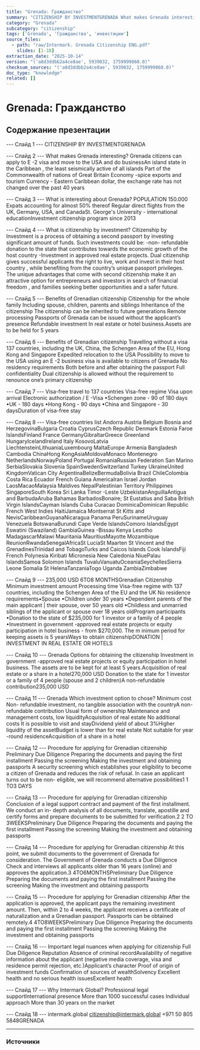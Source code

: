 ```yaml
---
title: "Grenada: Гражданство"
summary: "CITIZENSHIP BY INVESTMENTGRENADA What makes Grenada interesting?"
category: "Grenada"
subcategory: "citizenship"
tags: ['Grenada', 'Гражданство', 'инвестиции']
source_files:
  - path: "raw/Intermark. Grenada Citizenship ENG.pdf"
    slides: [1-18]
extraction_date: "2025-10-14"
version: "('a8d3ddbb2a4ce8ae', 5939032, 1759999860.0)"
checksum_sources: "('a8d3ddbb2a4ce8ae', 5939032, 1759999860.0)"
doc_type: "knowledge"
related: []
---
```


# Grenada: Гражданство

## Содержание презентации

--- Слайд 1 ---
CITIZENSHIP BY INVESTMENTGRENADA

--- Слайд 2 ---
What makes Grenada 
interesting?
Grenada citizens can apply to E -2 visa 
and move to the USA and do businessAn island state in the Caribbean , the 
least seismically active of all islands
Part of the Commonwealth 
of nations of Great Britain
Economy -spice exports and 
tourism
Currency  - Eastern Caribbean dollar, the exchange 
rate has not changed over the past 40 years

--- Слайд 3 ---
What is interesting about Grenada?
POPULATION 150.000 Expats accounting
for almost 50% thereof
Regular direct flights from the UK, 
Germany, USA, and CanadaSt. George's University - international 
educationInvestment citizenship program 
since 2013

--- Слайд 4 ---
What is citizenship 
by investment? 
Citizenship by Investment is a process of obtaining a second passport 
by investing significant amount of funds. Such investments could be:
-non- refundable donation to the state that contributes towards the 
economic growth of the host country
-Investment in approved real estate projects.
Dual citizenship gives successful applicants the right to live, work and 
invest in their host country , while benefiting from the country’s unique 
passport privileges. The unique advantages that come with second citizenship make it an attractive option for entrepreneurs and investors in search of financial freedom , and families seeking better 
opportunities and a safer future.

--- Слайд 5 ---
Benefits
of Grenadian citizenship
Citizenship for the whole family
Including spouse, children, parents 
and siblings
Inheritance of the citizenship
The citizenship can be inherited to future generations
Remote processing
Passports of Grenada can be issued without the applicant’s presence
Refundable investment
In real estate or hotel business.Assets are to be held for 5 years

--- Слайд 6 ---
Benefits
of Grenadian citizenship
Travelling without a visa
137 countries, including the UK, China, the Schengen 
Area of the EU, Hong Kong and Singapore
Expedited relocation to the USA
Possibility to move to the USA using an E -2 
business visa is available to citizens of Grenada
No residency requirements
Both before and after obtaining the passport
Full confidentiality
Dual citizenship is allowed without the requirement to renounce one’s primary citizenship

--- Слайд 7 ---
Visa-free travel to 137 countries
Visa-free regime
Visa upon arrival
Electronic authorization / E -Visa
•Schengen zone - 90 of 180 days
•UK - 180 days
•Hong Kong - 90 days
•China and Singapore -  30 daysDuration of visa-free stay

--- Слайд 8 ---
Visa-free countries list
Andorra
Austria
Belgium
Bosnia and HerzegovinaBulgaria
Croatia
CyprusCzech Republic  Denmark
Estonia
Faroe IslandsFinland
France
GermanyGibraltarGreece
Greenland
HungaryIcelandIreland
Italy
KosovoLatvia
LiechtensteinLithuaniaLuxembourg
MaltaEurope
Armenia
Bangladesh
Cambodia 
ChinaHong KongAsiaMoldovaMonaco
Montenegro
NetherlandsNorwayPoland
Portugal
RomaniaRussian Federation
San Marino
SerbiaSlovakia
Slovenia
SpainSwedenSwitzerland
Turkey
UkraineUnited KingdomVatican City
ArgentinaBelizeBermudaBolivia
Brazil
ChileColombia
Costa Rica
Ecuador
French Guiana
AmericaIran
Israel
Jordan
LaosMacaoMalaysia
Maldives
NepalPalestinian Territory
Philippines
SingaporeSouth Korea
Sri Lanka
Timor -Leste
UzbekistanAnguillaAntigua and BarbudaAruba
Bahamas
BarbadosBonaire; St Eustatius and 
Saba
British Virgin IslandsCayman Islands Cuba 
Curacao
DominicaDominican Republic
French West Indies
HaitiJamaica
Montserrat
St Kitts and NevisCaribbeanGuyanaNicaragua
Panama
PeruSurinameUruguay
Venezuela
BotswanaBurundi
Cape Verde IslandsComoro IslandsEgypt
Eswatini (Swaziland)
GambiaGuinea -Bissau
Kenya
Lesotho
MadagascarMalawi
Mauritania
MauritiusMayotte
Mozambique
ReunionRwandaSenegalAfricaSt LuciaSt Maarten
St Vincent and the 
GrenadinesTrinidad and TobagoTurks and Caicos Islands
Cook IslandsFiji
French Polynesia
Kiribati
Micronesia
New Caledonia
NiuePalau IslandsSamoa
Solomon Islands
TuvaluVanuatuOceaniaSeychellesSierra Leone
Somalia
St HelenaTanzaniaTogo
Uganda
ZambiaZimbabwe

--- Слайд 9 ---
235,000 USD 6TO8 MONTHSGrenadian Citizenship
Minimum investment amount Processing time
Visa-free regime with 137 countries, including the Schengen Area of 
the EU  and the UK
No residence  requirements•Spouse
•Children  under 30 years
•Dependent parents  of the main applicant | their spouse, 
over 50 years old
•Childless and unmarried siblings  of the applicant
or spouse over 18 years oldProgram participants
•Donation to the state of $235,000 for 1 investor
or a family of 4 people
•Investment in government -approved real estate projects or 
equity participation in hotel business -   from $270,000. 
The m inimum  period for keeping assets is 5 yearsWays to obtain citizenshipDONATION | INVESTMENT IN REAL ESTATE OR HOTELS

--- Слайд 10 ---
Grenada
Options for obtaining the citizenship
Investment in government -approved real estate 
projects or equity participation in hotel business. 
The assets are to be kept for at least 5 years.Acquisition 
of real estate or a share in a hotel270,000 USD
Donation to the state for 1 investor or a 
family of 4 people (spouse and 2 children)A non-refundable 
contribution235,000 USD

--- Слайд 11 ---
Grenada
Which investment option to chose?
Minimum cost
Non- refundable investment, 
no tangible association with the 
countryA non-refundable 
contribution
Usual form of ownership
Maintenance and management 
costs, low liquidityAcquisition 
of real estate
No additional costs
It is possible to visit and stayDividend yield of about 3%Higher liquidity of the assetBudget is lower than for real estate
Not suitable for year -round residenceAcquisition
of a share in a hotel

--- Слайд 12 ---
Procedure for applying 
for Grenadian citizenship
Preliminary Due Diligence
Preparing the documents and paying the first installment 
Passing the screening 
Making the investment and obtaining passports 
A security screening which establishes your eligibility to 
become a citizen of Grenada and reduces the risk of refusal.
In case an applicant turns out to be non- eligible, 
we will recommend alternative possibilities1
1 TO3 DAYS

--- Слайд 13 ---
Procedure for applying 
for Grenadian citizenship
Conclusion of a legal support contract and payment of the 
first installment.
We conduct an in- depth analysis of all documents, translate, 
apostille and certify forms and prepare documents to be 
submitted for verification.2
2 TO 3WEEKSPreliminary Due Diligence
Preparing the documents and paying the first installment 
Passing the screening 
Making the investment and obtaining passports

--- Слайд 14 ---
Procedure for applying 
for Grenadian citizenship
At this point, we submit documents to the government of 
Grenada for consideration.
The Government of Grenada conducts a Due Diligence Check 
and interviews all applicants older than 16 years (online) and approves the application.3
4TO6MONTHSPreliminary Due Diligence
Preparing the documents and paying the first installment 
Passing the screening 
Making the investment and obtaining passports

--- Слайд 15 ---
Procedure for applying 
for Grenadian citizenship
After the application is approved, the applicant pays the 
remaining investment amount. Then, within 2 to 4 weeks, the applicant receives a certificate of naturalization and a Grenadian passport.
Passports can be obtained remotely.4
4TO8WEEKSPreliminary Due Diligence
Preparing the documents and paying the first installment 
Passing the screening 
Making the investment and obtaining passports

--- Слайд 16 ---
Important legal nuances when applying for citizenship
Full Due Diligence 
Reputation
Absence of criminal recordAvailability of negative information 
about the applicant (negative media coverage, visa and residence permit rejection, etc.)Applicant’s character
Proof of origin of investment funds
Confirmation of sources of wealthSolvency
Excellent health and no serious 
health issuesExcellent health

--- Слайд 17 ---
Why Intermark 
Global?
Professional legal supportInternational presence
More than 1000 successful cases
Individual approach
More than 30 years on the market

--- Слайд 18 ---
intermark.global citizenship@intermark.global +971 50 805 5848GRENADA


---

### Источники
[^src1]: raw/Intermark. Grenada Citizenship ENG.pdf → слайды 1–18
